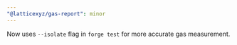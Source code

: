 ```yaml
---
"@latticexyz/gas-report": minor
---
```


Now uses `--isolate` flag in `forge test` for more accurate gas measurement.
